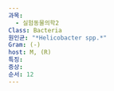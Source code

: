 ```yaml
---
과목:
  - 실험동물의학2
Class: Bacteria
원인균: "*Helicobacter spp.*"
Gram: (-)
host: M, (R)
특징: 
증상: 
순서: 12
---
```

